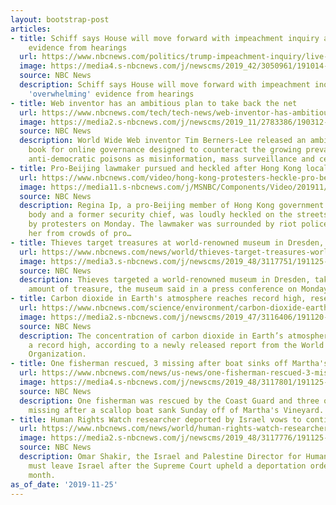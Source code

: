 ```yaml
---
layout: bootstrap-post
articles:
- title: Schiff says House will move forward with impeachment inquiry after 'overwhelming'
    evidence from hearings
  url: https://www.nbcnews.com/politics/trump-impeachment-inquiry/live-blog/trump-impeachment-inquiry-live-updates-latest-news-n1065706/ncrd1090436
  image: https://media4.s-nbcnews.com/j/newscms/2019_42/3050961/191014-impeachment-live-blog-2x1-cs-836a_1292a3ea499a828d42231f41b2a50db7.nbcnews-fp-1200-630.jpg
  source: NBC News
  description: Schiff says House will move forward with impeachment inquiry after
    'overwhelming' evidence from hearings
- title: Web inventor has an ambitious plan to take back the net
  url: https://www.nbcnews.com/tech/tech-news/web-inventor-has-ambitious-plan-take-back-net-n1090366
  image: https://media2.s-nbcnews.com/j/newscms/2019_11/2783386/190312-tim-berners-lee-mn-1345_a125fbbe82f7b280204938eb8ebf63ac.nbcnews-fp-1200-630.jpg
  source: NBC News
  description: World Wide Web inventor Tim Berners-Lee released an ambitious rule
    book for online governance designed to counteract the growing prevalence of such
    anti-democratic poisons as misinformation, mass surveillance and censorship.
- title: Pro-Beijing lawmaker pursued and heckled after Hong Kong local elections
  url: https://www.nbcnews.com/video/hong-kong-protesters-heckle-pro-beijing-lawmaker-regina-ip-74024517966
  image: https://media11.s-nbcnews.com/j/MSNBC/Components/Video/201911/2019-11-25T072704Z_1346598015_RC27ID92R3OU_RTRMADP_3_HONGKONG-PROTESTS.nbcnews-fp-1200-630.jpg
  source: NBC News
  description: Regina Ip, a pro-Beijing member of Hong Kong government's leading advisory
    body and a former security chief, was loudly heckled on the streets of Hong Kong
    by protesters on Monday. The lawmaker was surrounded by riot police who shielded
    her from crowds of pro…
- title: Thieves target treasures at world-renowned museum in Dresden, Germany
  url: https://www.nbcnews.com/news/world/thieves-target-treasures-world-renowned-museum-dresden-germany-n1090421
  image: https://media3.s-nbcnews.com/j/newscms/2019_48/3117751/191125-dresden-heist-mc-9542_f8926660675f03152ff1de5513e3c76f.nbcnews-fp-1200-630.JPG
  source: NBC News
  description: Thieves targeted a world-renowned museum in Dresden, taking an "unimaginable"
    amount of treasure, the museum said in a press conference on Monday.
- title: Carbon dioxide in Earth's atmosphere reaches record high, researchers say
  url: https://www.nbcnews.com/science/environment/carbon-dioxide-earth-s-atmosphere-reaches-record-high-researchers-say-n1090356
  image: https://media2.s-nbcnews.com/j/newscms/2019_47/3116406/191120-india-smog-se-946p_2098f16656767f167af6d90359c7adce.nbcnews-fp-1200-630.jpg
  source: NBC News
  description: The concentration of carbon dioxide in Earth’s atmosphere has reached
    a record high, according to a newly released report from the World Meteorological
    Organization.
- title: One fisherman rescued, 3 missing after boat sinks off Martha's Vineyard
  url: https://www.nbcnews.com/news/us-news/one-fisherman-rescued-3-missing-after-boat-sinks-martha-s-n1090426
  image: https://media4.s-nbcnews.com/j/newscms/2019_48/3117801/191125-new-bedford-mc-1201_e0ec21932ff065c530e809aaf49ff8b6.nbcnews-fp-1200-630.JPG
  source: NBC News
  description: One fisherman was rescued by the Coast Guard and three others remain
    missing after a scallop boat sank Sunday off of Martha's Vineyard.
- title: Human Rights Watch researcher deported by Israel vows to continue work
  url: https://www.nbcnews.com/news/world/human-rights-watch-researcher-deported-israel-vows-continue-work-n1090406
  image: https://media2.s-nbcnews.com/j/newscms/2019_48/3117776/191125-omar-shakir-mc-10172_3e770023ad321d0505dc7e64e95445a2.nbcnews-fp-1200-630.JPG
  source: NBC News
  description: Omar Shakir, the Israel and Palestine Director for Human Rights Watch,
    must leave Israel after the Supreme Court upheld a deportation order earlier this
    month.
as_of_date: '2019-11-25'
---
```


